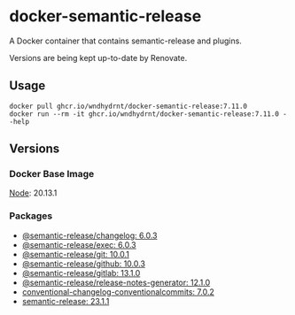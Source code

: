 # docker-semantic-release

A Docker container that contains semantic-release and plugins.

Versions are being kept up-to-date by Renovate.

## Usage

```shell
docker pull ghcr.io/wndhydrnt/docker-semantic-release:7.11.0
docker run --rm -it ghcr.io/wndhydrnt/docker-semantic-release:7.11.0 --help
```

## Versions

### Docker Base Image

[Node](https://hub.docker.com/_/node): 20.13.1

### Packages

- [@semantic-release/changelog: 6.0.3](https://www.npmjs.com/package/@semantic-release/changelog/v/6.0.3)
- [@semantic-release/exec: 6.0.3](https://www.npmjs.com/package/@semantic-release/exec/v/6.0.3)
- [@semantic-release/git: 10.0.1](https://www.npmjs.com/package/@semantic-release/git/v/10.0.1)
- [@semantic-release/github: 10.0.3](https://www.npmjs.com/package/@semantic-release/github/v/10.0.3)
- [@semantic-release/gitlab: 13.1.0](https://www.npmjs.com/package/@semantic-release/gitlab/v/13.1.0)
- [@semantic-release/release-notes-generator: 12.1.0](https://www.npmjs.com/package/@semantic-release/release-notes-generator/v/12.1.0)
- [conventional-changelog-conventionalcommits: 7.0.2](https://www.npmjs.com/package/conventional-changelog-conventionalcommits/v/7.0.2)
- [semantic-release: 23.1.1](https://www.npmjs.com/package/semantic-release/v/23.1.1)
